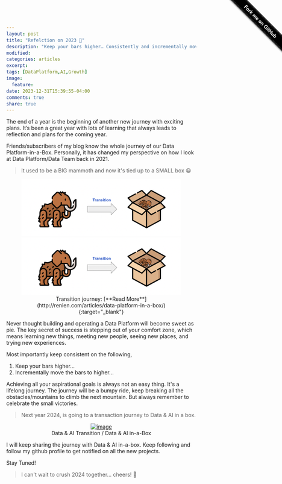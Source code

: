 ```yaml
---
layout: post
title: "Refelction on 2023 🚀"
description: "Keep your bars higher… Consistently and incrementally move the bars to higher…"
modified:
categories: articles
excerpt:
tags: [DataPlatform,AI,Growth]
image:
  feature:
date: 2023-12-31T15:39:55-04:00
comments: true
share: true
---
```


<div class="github-fork-ribbon" style="position: fixed;padding: 2px 0;background-color: #000;background-image: linear-gradient(to bottom, rgba(0, 0, 0, 0), rgba(0, 0, 0, 0.15));-webkit-box-shadow: 0 2px 3px 0 rgba(0, 0, 0, 0.5);-moz-box-shadow: 0 2px 3px 0 rgba(0, 0, 0, 0.5);box-shadow: 0 2px 3px 0 rgba(0, 0, 0, 0.5);z-index: 9999;pointer-events: auto;top: 42px;right: -43px;-webkit-transform: rotate(45deg);-moz-transform: rotate(45deg);-ms-transform: rotate(45deg);-o-transform: rotate(45deg);transform: rotate(45deg);"><a href="https://github.com/Renien" style="font: 700 13px &quot;Helvetica Neue&quot;, Helvetica, Arial, sans-serif;color: #fff;text-decoration: none;text-shadow: 0 -1px rgba(0, 0, 0, 0.5);text-align: center;width: 200px;line-height: 20px;display: inline-block;padding: 2px 0;border-width: 1px 0;border-style: dotted;border-color: rgba(255, 255, 255, 0.7);" target="_blank">Fork me on GitHub</a></div>

The end of a year is the beginning of another new journey with exciting plans. It’s been a great year with lots of learning that always leads to reflection and plans for the coming year.

Friends/subscribers of my blog know the whole  journey of our Data Platform-in-a-Box. Personally, it has changed my perspective on how I look at Data Platform/Data Team back in 2021. 

> It used to be a BIG mammoth and now it's tied up to a SMALL box 😀

<figure class='half' style="text-align: center;">
	<a href="/articles/mammoth-box.png"><img src="/articles/mammoth-box.png" alt="image" ></a>
	<a href="/articles/mammoth-box.png"><img src="/articles/mammoth-box.png" alt="image" ></a>
	<figcaption>Transition journey: [**Read More**](http://renien.com/articles/data-platform-in-a-box/){:target="_blank"}</figcaption>
</figure>

Never thought building and operating a Data Platform will become sweet as pie. The key secret of success is stepping out of your comfort zone, which means learning new things, meeting new people, seeing new places, and trying new experiences. 

Most importantly keep consistent on the following,

1. Keep your bars higher…
2. Incrementally move the bars to higher…

Achieving all your aspirational goals is always not an easy thing. It's a lifelong journey. The journey will be a bumpy ride, keep breaking all the obstacles/mountains to climb the next mountain. But always remember to celebrate the small victories. 

> Next year 2024, is going to a transaction journey to Data & AI in a box. 

<figure style="text-align: center;">
	<a href="/articles/transaction.png"><img src="/articles/transaction.png" alt="image"></a>
    <figcaption>Data & AI Transition / Data & AI in-a-Box</figcaption>
</figure>

I will keep sharing the journey with Data & AI in-a-box. Keep following and follow my github profile to get notified on all the new projects.

Stay Tuned!

> I can't wait to crush 2024 together... cheers! 🍺



